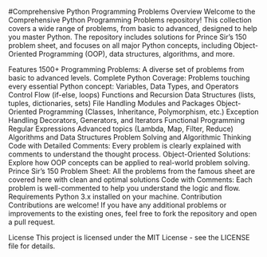 #Comprehensive Python Programming Problems
Overview
Welcome to the Comprehensive Python Programming Problems repository! This collection covers a wide range of problems, from basic to advanced, designed to help you master Python. 
The repository includes solutions for Prince Sir’s 150 problem sheet, and focuses on all major Python concepts, including Object-Oriented Programming (OOP), data structures, algorithms, and more.

Features
1500+ Programming Problems: A diverse set of problems from basic to advanced levels.
Complete Python Coverage: Problems touching every essential Python concept:
Variables, Data Types, and Operators
Control Flow (if-else, loops)
Functions and Recursion
Data Structures (lists, tuples, dictionaries, sets)
File Handling
Modules and Packages
Object-Oriented Programming (Classes, Inheritance, Polymorphism, etc.)
Exception Handling
Decorators, Generators, and Iterators
Functional Programming
Regular Expressions
Advanced topics (Lambda, Map, Filter, Reduce)
Algorithms and Data Structures
Problem Solving and Algorithmic Thinking
Code with Detailed Comments: Every problem is clearly explained with comments to understand the thought process.
Object-Oriented Solutions: Explore how OOP concepts can be applied to real-world problem solving.
Prince Sir’s 150 Problem Sheet: All the problems from the famous sheet are covered here with clean and optimal solutions
Code with Comments: Each problem is well-commented to help you understand the logic and flow.
Requirements
Python 3.x installed on your machine.
Contribution
Contributions are welcome! If you have any additional problems or improvements to the existing ones, feel free to fork the repository and open a pull request.

License
This project is licensed under the MIT License - see the LICENSE file for details.
